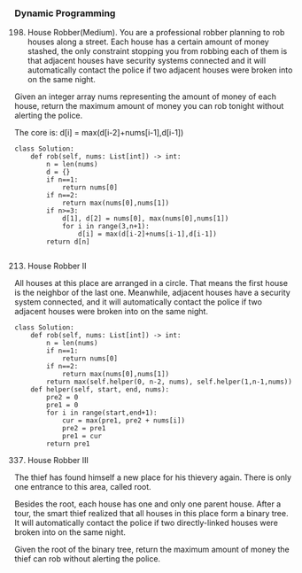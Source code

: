 ### Dynamic Programming
198. House Robber(Medium). You are a professional robber planning to rob houses along a street. Each house has a certain amount of money stashed, the only constraint stopping you from robbing each of them is that adjacent houses have security systems connected and it will automatically contact the police if two adjacent houses were broken into on the same night.

Given an integer array nums representing the amount of money of each house, return the maximum amount of money you can rob tonight without alerting the police.

The core is: d[i] = max(d[i-2]+nums[i-1],d[i-1])
````
class Solution:
    def rob(self, nums: List[int]) -> int:
        n = len(nums)
        d = {}
        if n==1:
            return nums[0]
        if n==2:
            return max(nums[0],nums[1])
        if n>=3:
            d[1], d[2] = nums[0], max(nums[0],nums[1])
            for i in range(3,n+1):
                d[i] = max(d[i-2]+nums[i-1],d[i-1])
        return d[n]
                
 ````
 213. House Robber II
 
 All houses at this place are arranged in a circle. That means the first house is the neighbor of the last one. Meanwhile, adjacent houses have a security system connected, and it will automatically contact the police if two adjacent houses were broken into on the same night.
````
class Solution:
    def rob(self, nums: List[int]) -> int:
        n = len(nums)
        if n==1:
            return nums[0]
        if n==2:
            return max(nums[0],nums[1])
        return max(self.helper(0, n-2, nums), self.helper(1,n-1,nums))               
    def helper(self, start, end, nums):
        pre2 = 0
        pre1 = 0
        for i in range(start,end+1):
            cur = max(pre1, pre2 + nums[i])
            pre2 = pre1
            pre1 = cur    
        return pre1
````
337. House Robber III

The thief has found himself a new place for his thievery again. There is only one entrance to this area, called root.

Besides the root, each house has one and only one parent house. After a tour, the smart thief realized that all houses in this place form a binary tree. It will automatically contact the police if two directly-linked houses were broken into on the same night.

Given the root of the binary tree, return the maximum amount of money the thief can rob without alerting the police.
        

